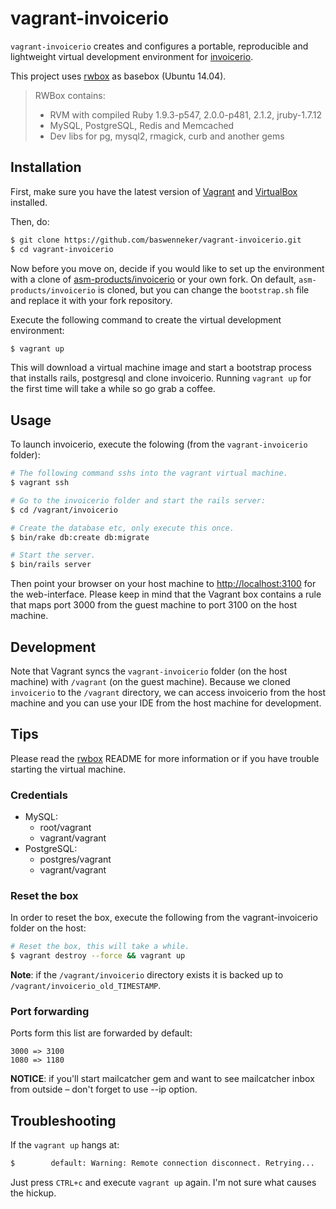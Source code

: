 # vagrant-invoicerio

`vagrant-invoicerio` creates and configures a portable, reproducible and lightweight virtual development environment for [invoicerio](https://github.com/asm-products/invoicerio).

This project uses [rwbox](https://github.com/le0pard/rwbox) as basebox (Ubuntu 14.04).

>RWBox contains:
> - RVM with compiled Ruby 1.9.3-p547, 2.0.0-p481, 2.1.2, jruby-1.7.12
> - MySQL, PostgreSQL, Redis and Memcached
> - Dev libs for pg, mysql2, rmagick, curb and another gems

## Installation
First, make sure you have the latest version of [Vagrant](http://www.vagrantup.com/downloads.html) and [VirtualBox](https://www.virtualbox.org/wiki/Downloads) installed.

Then, do: 
```bash
$ git clone https://github.com/baswenneker/vagrant-invoicerio.git
$ cd vagrant-invoicerio
```

Now before you move on, decide if you would like to set up the environment with a clone of [asm-products/invoicerio](https://github.com/asm-products/invoicerio) or your own fork. On default, `asm-products/invoicerio` is cloned, but you can change the `bootstrap.sh` file and replace it with your fork repository.

Execute the following command to create the virtual development environment:

```bash
$ vagrant up
```

This will download a virtual machine image and start a bootstrap process that installs rails, postgresql and clone invoicerio. Running `vagrant up` for the first time will take a while so go grab a coffee.

## Usage
To launch invoicerio, execute the folowing (from the `vagrant-invoicerio` folder):

```bash
# The following command sshs into the vagrant virtual machine.
$ vagrant ssh

# Go to the invoicerio folder and start the rails server:
$ cd /vagrant/invoicerio

# Create the database etc, only execute this once.
$ bin/rake db:create db:migrate

# Start the server.
$ bin/rails server
```

Then point your browser on your host machine to [http://localhost:3100](http://localhost:3100) for the web-interface. Please keep in mind that the Vagrant box contains a rule that maps port 3000 from the guest machine to port 3100 on the host machine.

## Development
Note that Vagrant syncs the `vagrant-invoicerio` folder (on the host machine) with `/vagrant` (on the guest machine). Because we cloned `invoicerio` to the `/vagrant` directory, we can access invoicerio from the host machine and you can use your IDE from the host machine for development.

## Tips
Please read the [rwbox](https://github.com/le0pard/rwbox) README for more information or if you have trouble starting the virtual machine.

### Credentials

* MySQL:
  * root/vagrant
  * vagrant/vagrant
* PostgreSQL:
  * postgres/vagrant
  * vagrant/vagrant

### Reset the box
In order to reset the box, execute the following from the vagrant-invoicerio folder on the host:

```bash
# Reset the box, this will take a while.
$ vagrant destroy --force && vagrant up
```

**Note**: if the `/vagrant/invoicerio` directory exists it is backed up to `/vagrant/invoicerio_old_TIMESTAMP`.

### Port forwarding
Ports form this list are forwarded by default:

```
3000 => 3100
1080 => 1180
```

**NOTICE**: if you'll start mailcatcher gem and want to see mailcatcher inbox from outside – don't forget to use --ip option.

## Troubleshooting
If the `vagrant up` hangs at:

```bash
$        default: Warning: Remote connection disconnect. Retrying...
```

Just press `CTRL+c` and execute `vagrant up` again. I'm not sure what causes the hickup.